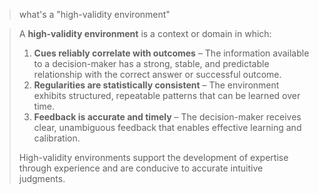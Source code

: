 > what's a "high-validity environment"

> A **high-validity environment** is a context or domain in which:
>
> 1. **Cues reliably correlate with outcomes** – The information available to a decision-maker has a strong, stable, and predictable relationship with the correct answer or successful outcome.
> 2. **Regularities are statistically consistent** – The environment exhibits structured, repeatable patterns that can be learned over time.
> 3. **Feedback is accurate and timely** – The decision-maker receives clear, unambiguous feedback that enables effective learning and calibration.
>
> High-validity environments support the development of expertise through experience and are conducive to accurate intuitive judgments.
